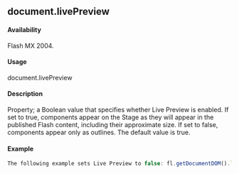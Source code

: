 ## document.livePreview

#### Availability

Flash MX 2004.

#### Usage

document.livePreview

#### Description

Property; a Boolean value that specifies whether Live Preview is enabled. If set to true, components appear on the Stage as they will appear in the published Flash content, including their approximate size. If set to false, components appear only as outlines. The default value is true.

#### Example

```javascript
The following example sets Live Preview to false: fl.getDocumentDOM().livePreview = false;

```
